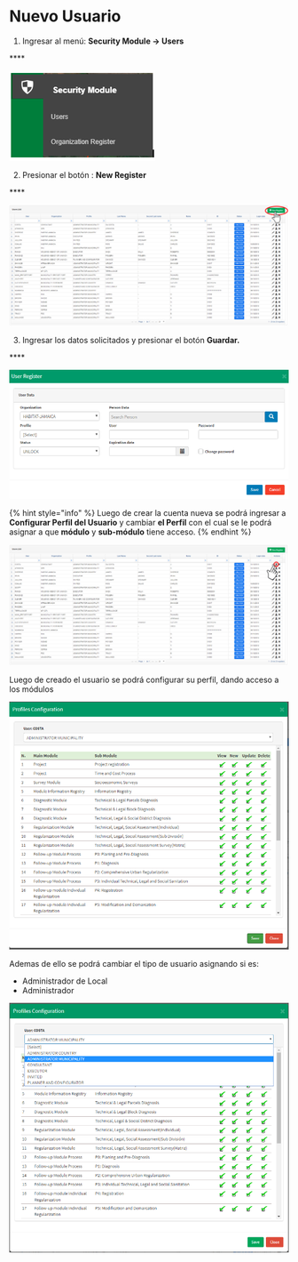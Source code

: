 # Nuevo Usuario

1. Ingresar al menú: **Security Module -&gt; Users** 

\*\*\*\*

![Security Module](.gitbook/assets/image%20%28164%29.png)

2. Presionar el botón : **New Register**

\*\*\*\*

![Lista de Usuarios.](.gitbook/assets/image%20%2848%29.png)

3. Ingresar los datos solicitados y presionar el botón **Guardar.**

\*\*\*\*

![User Register.](.gitbook/assets/image%20%28229%29.png)

{% hint style="info" %}
Luego de crear la cuenta nueva se podrá ingresar a **Configurar Perfil del Usuario** y cambiar **el Perfil** con el cual se le podrá asignar a que **módulo** y **sub-módulo** tiene acceso.
{% endhint %}



![Opci&#xF3;n Configurar Perfil del Usuario.](.gitbook/assets/image%20%2889%29.png)

Luego de creado el usuario se podrá configurar su perfil, dando acceso a los módulos 

![Profiles Configuration](.gitbook/assets/image%20%2820%29.png)

Ademas de ello se podrá cambiar el tipo de usuario  asignando si es:

* Administrador de Local
* Administrador 

![Option User Profile ](.gitbook/assets/image%20%28155%29.png)

